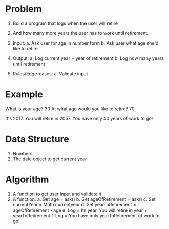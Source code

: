 
# Problem

  1. Build a program that logs when the user will retire
  2. And how many more years the user has to work until retirement.

  1. Input: 
    a. Ask user for age in number form 
    b. Ask user what age she'd like to retire 
  2. Output: 
    a. Log current year + year of retirement 
    b. Log how many years until retirement 
  3. Rules/Edge-cases:
    a. Validate input 

# Example

What is your age? 30
At what age would you like to retire? 70

It's 2017. You will retire in 2057.
You have only 40 years of work to go!

# Data Structure 
  
  1. Numbers
  2. The date object to get current year 

# Algorithm

  1. A function to get user input and validate it 
  2. A function:
    a. Get age = ask()
    b. Get ageOfRetirement = ask()
    c. Set currentYear = Math.currentyear 
    d. Set yearToRetirement = ageOfRetirement - age
    e. Log = Its year. You will retire in year + yearToRetirement
    f. Log = You have only yearToRetirement of work to go!




